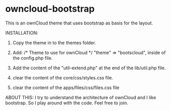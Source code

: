 owncloud-bootstrap
==================

This is an ownCloud theme that uses bootstrap as basis for the layout. 

INSTALLATION:

1. Copy the theme in to the themes folder.
2. Add:
      /* Theme to use for ownCloud */
      "theme" => "bootscloud",
  inside of the config.php file.

3. Add the content of the "util-extend.php" at the end of the lib/util.php file. 
4. clear the content of the core/css/styles.css file.
5. clear the content of the apps/files/css/files.css file


ABOUT THIS: 
I try to understand the architecture of ownCloud and I like bootstrap.  So I play around with the code. Feel free to join.
